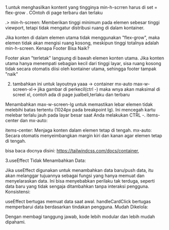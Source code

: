   1.untuk menghasilkan  kontent yang tingginya min-h-scrren harus di set = flex-grow . COntoh di page terbaru dan terlaku
  
  .>
  min-h-screen: Memberikan tinggi minimum pada elemen sebesar tinggi viewport, tetapi tidak mengatur distribusi ruang di dalam kontainer.

Jika konten di dalam elemen utama tidak menggunakan "flex-grow", maka elemen tidak akan mengisi ruang kosong, meskipun tinggi totalnya adalah min-h-screen.
Kenapa Footer Bisa Naik?

Footer akan "terletak" langsung di bawah elemen konten utama. Jika konten utama hanya menempati sebagian kecil dari tinggi layar, sisa ruang kosong tidak secara otomatis diisi oleh kontainer utama, sehingga footer tampak "naik"




2. tambahkan ini untuk layoutnya yaaa -> container mx-auto max-w-screen-xl-> jika gambar di perkecil(ctrl -) maka wnya akan maksimal di screel xl, contoh ada di page jualbeli,terlaku dan terbaru

 Menambahkan max-w-screen-lg untuk memastikan lebar elemen tidak melebihi batas tertentu (1024px pada breakpoint lg).
Ini mencegah kartu melebar terlalu jauh pada layar besar saat Anda melakukan CTRL -.
items-center dan mx-auto:

items-center: Menjaga konten dalam elemen tetap di tengah.
mx-auto: Secara otomatis menyeimbangkan margin kiri dan kanan agar elemen tetap di tengah.

bisa baca docnya disini: https://tailwindcss.com/docs/container,




3.useEffect Tidak Menambahkan Data:

Jika useEffect digunakan untuk menambahkan data baru/push data, itu akan melanggar tujuannya sebagai fungsi yang hanya memuat dan menyelaraskan data.
Ini bisa menyebabkan perilaku tak terduga, seperti data baru yang tidak sengaja ditambahkan tanpa interaksi pengguna.
Konsistensi:

useEffect bertugas memuat data saat awal.
handleCardClick bertugas memperbarui data berdasarkan tindakan pengguna.
Mudah Dikelola:

Dengan membagi tanggung jawab, kode lebih modular dan lebih mudah dipahami.